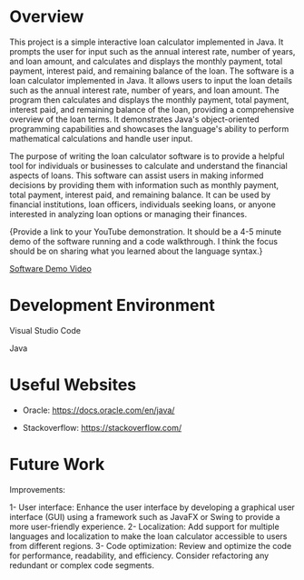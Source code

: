 # Overview
This project is a simple interactive loan calculator implemented in Java. It prompts the user for input such as the annual interest rate, number of years, and loan amount, and calculates and displays the monthly payment, total payment, interest paid, and remaining balance of the loan.
The software is a loan calculator implemented in Java. It allows users to input the loan details such as the annual interest rate, number of years, and loan amount. The program then calculates and displays the monthly payment, total payment, interest paid, and remaining balance of the loan, providing a comprehensive overview of the loan terms. It demonstrates Java's object-oriented programming capabilities and showcases the language's ability to perform mathematical calculations and handle user input.

The purpose of writing the loan calculator software is to provide a helpful tool for individuals or businesses to calculate and understand the financial aspects of loans. This software can assist users in making informed decisions by providing them with information such as monthly payment, total payment, interest paid, and remaining balance. It can be used by financial institutions, loan officers, individuals seeking loans, or anyone interested in analyzing loan options or managing their finances.

{Provide a link to your YouTube demonstration. It should be a 4-5 minute demo of the software running and a code walkthrough. I think the focus should be on sharing what you learned about the language syntax.}

[Software Demo Video](http://youtube.link.goes.here)

# Development Environment

Visual Studio Code

Java

# Useful Websites

- Oracle: https://docs.oracle.com/en/java/

- Stackoverflow: https://stackoverflow.com/

# Future Work
Improvements:

1- User interface: Enhance the user interface by developing a graphical user interface (GUI) using a framework such as JavaFX or Swing to provide a more user-friendly experience.
2- Localization: Add support for multiple languages and localization to make the loan calculator accessible to users from different regions.
3- Code optimization: Review and optimize the code for performance, readability, and efficiency. Consider refactoring any redundant or complex code segments.


